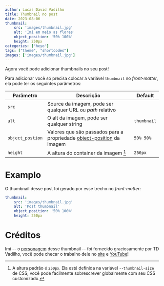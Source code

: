 ```yaml
---
author: Lucas David Vadilho
title: Thumbnail no post
date: 2023-08-06
thumbnail:
    src: 'images/thumbnail.jpg'
    alt: 'Imi em meio as flores'
    object_position: '50% 100%'
    height: 250px
categories: ["heyo"]
tags: ["theme", "shortcodes"]
images: ['images/thumbnail.jpg']
---
```


Agora você pode adicionar thumbnails no seu post!

<!--more-->

Para adicionar você só precisa colocar a variável `thumbnail` no _front-matter_, ela pode ter os seguintes parâmetros:

| Parâmetro | Descrição | Default |
| --- | --- | --- |
| `src` | Source da imagem, pode ser qualquer URL ou _path_ relativo | |
| `alt` | O alt da imagem, pode ser qualquer string | `thumbnail` |
| `object_postion` | Valores que são passados para a propriedade [object-position](https://developer.mozilla.org/en-US/docs/Web/CSS/object-position) da imagem | `50% 50%` |
| `height` | A altura do container da imagem [^1] | `250px` |

[^1]: A altura padrão é `250px`. Ela está definida na variável `--thumbnail-size` de CSS, você pode facilmente sobrescrever globalmente com seu CSS customizado.

# Examplo

O thumbnail desse post foi gerado por esse trecho no _front-matter_:

```yaml
thumbnail:
    src: 'images/thumbnail.jpg'
    alt: 'Post thumbnail'
    object_position: '50% 100%'
    height: 250px
```

# Créditos

Imi -- o [personagem](https://www.tdvadilho.com/portfolio/?id=imiFlores) desse thumbnail -- foi fornecido graciosamente por TD Vadilho, você pode checar o trabalho dele no [site](https://www.tdvadilho.com?utm_source=heyo) e [YouTube](https://www.youtube.com/@TDVadilho)!